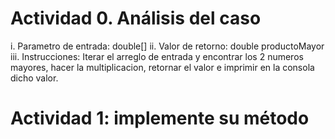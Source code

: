 # Actividad 0. Análisis del caso
i. Parametro de entrada: double[]
ii. Valor de retorno: double productoMayor
iii. Instrucciones: Iterar el arreglo de entrada y encontrar los 2 numeros mayores, hacer la multiplicacion, retornar el valor e imprimir en la consola dicho valor.

# Actividad 1: implemente su método
